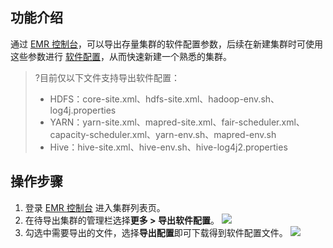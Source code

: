 ## 功能介绍
通过 [EMR 控制台](https://console.cloud.tencent.com/emr)，可以导出存量集群的软件配置参数，后续在新建集群时可使用这些参数进行 [软件配置](https://cloud.tencent.com/document/product/589/35655)，从而快速新建一个熟悉的集群。
>?目前仅以下文件支持导出软件配置：
>- HDFS：core-site.xml、hdfs-site.xml、hadoop-env.sh、log4j.properties
>- YARN：yarn-site.xml、mapred-site.xml、fair-scheduler.xml、capacity-scheduler.xml、yarn-env.sh、mapred-env.sh
>- Hive：hive-site.xml、hive-env.sh、hive-log4j2.properties

## 操作步骤
1. 登录 [EMR 控制台](https://console.cloud.tencent.com/emr) 进入集群列表页。
2. 在待导出集群的管理栏选择**更多 > 导出软件配置**。
![](https://main.qcloudimg.com/raw/871fa98441d1c11e6223bd3ee8855e4c.png)
3. 勾选中需要导出的文件，选择**导出配置**即可下载得到软件配置文件。
![](https://main.qcloudimg.com/raw/9b573c3457ce3c7831c5439885899ce6.png)

